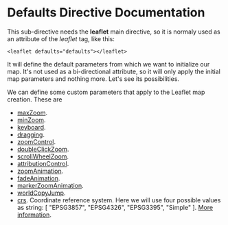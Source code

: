 Defaults Directive Documentation
================================

This sub-directive needs the **leaflet** main directive, so it is normaly used as an attribute of the *leaflet* tag, like this:

```
<leaflet defaults="defaults"></leaflet>
```

It will define the default parameters from which we want to initialize our map. It's not used as a bi-directional attribute, so it will only apply the initial map parameters and nothing more. Let's see its possibilities.

We can define some custom parameters that apply to the Leaflet map creation. These are 

* [maxZoom](http://leafletjs.com/reference.html#map-maxzoom).
* [minZoom](http://leafletjs.com/reference.html#map-minzoom).
* [keyboard](http://leafletjs.com/reference.html#map-keyboard).
* [dragging](http://leafletjs.com/reference.html#map-dragging).
* [zoomControl](http://leafletjs.com/reference.html#map-zoomcontrol).
* [doubleClickZoom](http://leafletjs.com/reference.html#map-doubleclickzoom).
* [scrollWheelZoom](http://leafletjs.com/reference.html#map-scrollwheelzoom).
* [attributionControl](http://leafletjs.com/reference.html#map-attributioncontrol).
* [zoomAnimation](http://leafletjs.com/reference.html#map-zoomanimation).
* [fadeAnimation](http://leafletjs.com/reference.html#map-fadeanimation).
* [markerZoomAnimation](http://leafletjs.com/reference.html#map-markerzoomanimation).
* [worldCopyJump](http://leafletjs.com/reference.html#map-worldcopyjump).
* [crs](http://leafletjs.com/reference.html#map-crs). Coordinate reference system. Here we will use four possible values as string: [ "EPSG3857", "EPSG4326", "EPSG3395", "Simple" ]. [More information](http://leafletjs.com/reference.html#defined-crs-l.crs.epsg3857).
